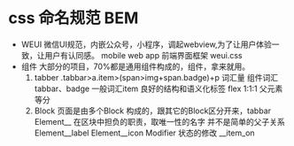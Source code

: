 # css 命名规范 BEM

- WEUI
  微信UI规范，内嵌公众号，小程序，调起webview,为了让用户体验一致，让用户有认同感。
  mobile web app
  前端界面框架 weui.css
- 组件
  大部分的项目，70%都是通用组件构成的，组件，拿来就用。
  1. tabber
  .tabbar>a.item>(span>img+span.badge)+p
  词汇量 组件词汇tabbar、badge 一般词汇item
  良好的结构和语义化标签
  flex 1:1:1 父元素等分
  2. Block
     页面是由多个Block 构成的，跟其它的Block区分开来，tabbar
    Element__
     在区块中担负的职责，取唯一性的名字
     并不是简单的父子关系
       Element__label
       Element__icon
    Modifier
      状态的修改
      __item_on
